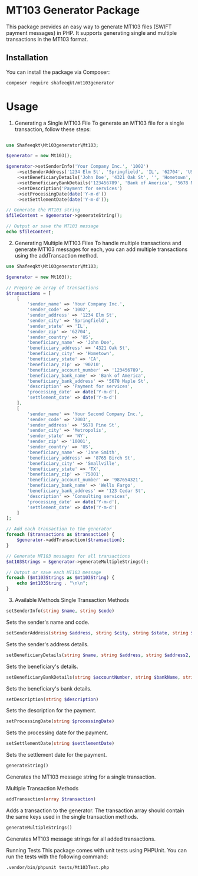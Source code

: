 # MT103 Generator Package

This package provides an easy way to generate MT103 files (SWIFT payment messages) in PHP. It supports generating single and multiple transactions in the MT103 format.

## Installation

You can install the package via Composer:

```bash
composer require shafeeqkt/mt103generator
```
# Usage
1. Generating a Single MT103 File
To generate an MT103 file for a single transaction, follow these steps:

```php

use Shafeeqkt\Mt103generator\Mt103;

$generator = new Mt103();

$generator->setSenderInfo('Your Company Inc.', '1002')
    ->setSenderAddress('1234 Elm St', 'Springfield', 'IL', '62704', 'US')
    ->setBeneficiaryDetails('John Doe', '4321 Oak St', '', 'Hometown', 'CA', '90210')
    ->setBeneficiaryBankDetails('123456789', 'Bank of America', '5678 Maple St', '')
    ->setDescription('Payment for services')
    ->setProcessingDate(date('Y-m-d'))
    ->setSettlementDate(date('Y-m-d'));

// Generate the MT103 string
$fileContent = $generator->generateString();

// Output or save the MT103 message
echo $fileContent;
```


2. Generating Multiple MT103 Files
To handle multiple transactions and generate MT103 messages for each, you can add multiple transactions using the addTransaction method.
```php
use Shafeeqkt\Mt103generator\Mt103;

$generator = new Mt103();

// Prepare an array of transactions
$transactions = [
    [
        'sender_name' => 'Your Company Inc.',
        'sender_code' => '1002',
        'sender_address' => '1234 Elm St',
        'sender_city' => 'Springfield',
        'sender_state' => 'IL',
        'sender_zip' => '62704',
        'sender_country' => 'US',
        'beneficiary_name' => 'John Doe',
        'beneficiary_address' => '4321 Oak St',
        'beneficiary_city' => 'Hometown',
        'beneficiary_state' => 'CA',
        'beneficiary_zip' => '90210',
        'beneficiary_account_number' => '123456789',
        'beneficiary_bank_name' => 'Bank of America',
        'beneficiary_bank_address' => '5678 Maple St',
        'description' => 'Payment for services',
        'processing_date' => date('Y-m-d'),
        'settlement_date' => date('Y-m-d')
    ],
    [
        'sender_name' => 'Your Second Company Inc.',
        'sender_code' => '2003',
        'sender_address' => '5678 Pine St',
        'sender_city' => 'Metropolis',
        'sender_state' => 'NY',
        'sender_zip' => '10001',
        'sender_country' => 'US',
        'beneficiary_name' => 'Jane Smith',
        'beneficiary_address' => '8765 Birch St',
        'beneficiary_city' => 'Smallville',
        'beneficiary_state' => 'TX',
        'beneficiary_zip' => '75001',
        'beneficiary_account_number' => '987654321',
        'beneficiary_bank_name' => 'Wells Fargo',
        'beneficiary_bank_address' => '123 Cedar St',
        'description' => 'Consulting services',
        'processing_date' => date('Y-m-d'),
        'settlement_date' => date('Y-m-d')
    ]
];

// Add each transaction to the generator
foreach ($transactions as $transaction) {
    $generator->addTransaction($transaction);
}

// Generate MT103 messages for all transactions
$mt103Strings = $generator->generateMultipleStrings();

// Output or save each MT103 message
foreach ($mt103Strings as $mt103String) {
    echo $mt103String . "\n\n";
}
```



3. Available Methods
Single Transaction Methods
```php
setSenderInfo(string $name, string $code)
```
Sets the sender's name and code.
```php
setSenderAddress(string $address, string $city, string $state, string $zip, string $country)
```
Sets the sender's address details.
```php
setBeneficiaryDetails(string $name, string $address, string $address2, string $city, string $state, string $zip)
```
Sets the beneficiary's details.
```php
setBeneficiaryBankDetails(string $accountNumber, string $bankName, string $bankAddress)
```
Sets the beneficiary's bank details.
```php
setDescription(string $description)
```
Sets the description for the payment.
```php
setProcessingDate(string $processingDate)
```

Sets the processing date for the payment.
```php
setSettlementDate(string $settlementDate)

```

Sets the settlement date for the payment.
```php
generateString()
```
Generates the MT103 message string for a single transaction.

Multiple Transaction Methods

```php
addTransaction(array $transaction)
```
Adds a transaction to the generator. The transaction array should contain the same keys used in the single transaction methods.
```php
generateMultipleStrings()
```

Generates MT103 message strings for all added transactions.



Running Tests
This package comes with unit tests using PHPUnit. You can run the tests with the following command:

```bash
.vendor/bin/phpunit tests/Mt103Test.php

```

